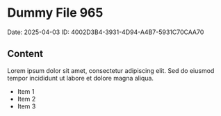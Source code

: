 # Dummy File 965

Date: 2025-04-03
ID: 4002D3B4-3931-4D94-A4B7-5931C70CAA70

## Content

Lorem ipsum dolor sit amet, consectetur adipiscing elit.
Sed do eiusmod tempor incididunt ut labore et dolore magna aliqua.

* Item 1
* Item 2
* Item 3

